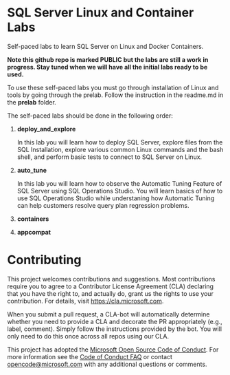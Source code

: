 
# SQL Server Linux and Container Labs

Self-paced labs to learn SQL Server on Linux and Docker Containers.

**Note this github repo is marked PUBLIC but the labs are still a work in progress. Stay tuned when we will have all the initial labs ready to be used.**

To use these self-paced labs you must go through installation of Linux and tools by going through the prelab. Follow the instruction in the readme.md in the **prelab** folder.

The self-paced labs should be done in the following order:

1. **deploy_and_explore**

    In this lab you will learn how to deploy SQL Server, explore files from the SQL Installation, explore various common Linux commands and the bash shell, and perform basic tests to connect to SQL Server on Linux.

2. **auto_tune**

    In this lab you will learn how to observe the Automatic Tuning Feature of SQL Server using SQL Operations Studio. You will learn basics of how to use SQL Operations Studio while understaning how Automatic Tuning can help customers resolve query plan regression problems.

3. **containers**

4. **appcompat**

# Contributing

This project welcomes contributions and suggestions.  Most contributions require you to agree to a
Contributor License Agreement (CLA) declaring that you have the right to, and actually do, grant us
the rights to use your contribution. For details, visit https://cla.microsoft.com.

When you submit a pull request, a CLA-bot will automatically determine whether you need to provide
a CLA and decorate the PR appropriately (e.g., label, comment). Simply follow the instructions
provided by the bot. You will only need to do this once across all repos using our CLA.

This project has adopted the [Microsoft Open Source Code of Conduct](https://opensource.microsoft.com/codeofconduct/).
For more information see the [Code of Conduct FAQ](https://opensource.microsoft.com/codeofconduct/faq/) or
contact [opencode@microsoft.com](mailto:opencode@microsoft.com) with any additional questions or comments.
